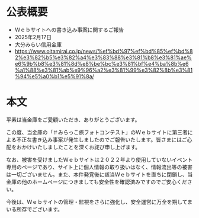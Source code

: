 # 公表概要
- Ｗｅｂサイトへの書き込み事案に関するご報告
- 2025年2月17日
- 大分みらい信用金庫
- https://www.oitamirai.co.jp/news/%ef%bd%97%ef%bd%85%ef%bd%82%e3%82%b5%e3%82%a4%e3%83%88%e3%81%b8%e3%81%ae%e6%9b%b8%e3%81%8d%e8%be%bc%e3%81%bf%e4%ba%8b%e6%a1%88%e3%81%ab%e9%96%a2%e3%81%99%e3%82%8b%e3%81%94%e5%a0%b1%e5%91%8a/

# 本文
平素は当金庫をご愛顧いただき、ありがとうございます。

この度、当金庫の「＃みらっこ旅フォトコンテスト」のＷｅｂサイトに第三者による不正な書き込み事案が発生しましたのでご報告いたします。皆さまにはご心配をおかけいたしましたことを深くお詫び申し上げます。

なお、被害を受けましたＷｅｂサイトは２０２２年より使用していないイベント専用のページであり、サイト上に個人情報の取り扱いはなく、情報流出等の被害は一切ございません。また、本件発覚後に該当Ｗｅｂサイトを直ちに閉鎖し、当金庫の他のホームページにつきましても安全性を確認済みですのでご安心ください。

今後は、Ｗｅｂサイトの管理・監視をさらに強化し、安全運営に万全を期してまいる所存でございます。
